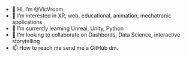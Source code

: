 - 👋 Hi, I’m @VicVroom
- 👀 I’m interested in XR, web, educational, animation, mechatronic applications
- 🌱 I’m currently learning Unreal, Unity, Python
- 💞️ I’m looking to collaborate on Dashbords, Data Science, interactive storytelling
- 📫 How to reach me send me a GitHub dm.

<!---
VicVroom/VicVroom is a ✨ special ✨ repository because its `README.md` (this file) appears on your GitHub profile.
You can click the Preview link to take a look at your changes.
--->

